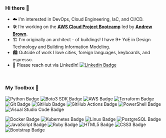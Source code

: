 ### Hi there 👋

- ☁️ I’m interested in DevOps, Cloud Engineering, IaC, and CI/CD.
- 🛠️ I’m working on the [**AWS Cloud Project Bootcamp**](https://docs.google.com/document/d/1VEs2i_tm1FxUatu1ZfUZH8EEVlhN9XWpVDvqg7GYeKM/edit#) led by [**Andrew Brown**](https://twitter.com/andrewbrown).
- 🏗️ I'm originally an architect - of buildings!  I have 9+ YoE in Design Technology and Building Information Modeling.
- 🏙️ Outside of work I love cities, foreign languages, keyboards, and espresso.
- 📨 Please reach out via LinkedIn! [![Linkedin Badge](https://img.shields.io/badge/-WilliamLewis-blue?style=flat&logo=Linkedin&logoColor=white)](https://www.linkedin.com/in/william-a-lewis)


</br>

### My Toolbox 🧰

<img src="https://img.shields.io/badge/-PYTHON-3776AB?logo=Python&logoColor=white" alt="Python Badge" /> <img src="https://img.shields.io/badge/-BOTO3%20SDK-232F3E?logo=Amazon-AWS&logoColor=white" alt="Boto3 SDK Badge" /> <img src="https://img.shields.io/badge/-AWS-232F3E?logo=Amazon-AWS&logoColor=white" alt="AWS Badge" /> <img src="https://img.shields.io/badge/-TERRAFORM-7B42BC?logo=Terraform&logoColor=white" alt="Terraform Badge" /> <img src="https://img.shields.io/badge/-GIT-F05032?logo=Git&logoColor=white" alt="Git Badge" /> <img src="https://img.shields.io/badge/-GITHUB-6E5494?logo=GitHub&logoColor=white" alt="GitHub Badge" /> <img src="https://img.shields.io/badge/-GITHUB%20ACTIONS-2088FF?logo=GitHub-Actions&logoColor=white" alt="GitHub Actions Badge" /> <img src="https://img.shields.io/badge/-POWERSHELL-5391FE?logo=PowerShell&logoColor=white" alt="PowerShell Badge" /> <img src="https://img.shields.io/badge/-VS%20CODE-007ACC?logo=Visual-Studio-Code&logoColor=white" alt="Visual Studio Code Badge" />

<img src="https://img.shields.io/badge/-DOCKER-2496ED?logo=Docker&logoColor=white" alt="Docker Badge" /> <img src="https://img.shields.io/badge/-KUBERNETES-326CE5?logo=Kubernetes&logoColor=white" alt="Kubernetes Badge" /> <img src="https://img.shields.io/badge/-LINUX-FCC624?logo=Linux&logoColor=black" alt="Linux Badge" /> <img src="https://img.shields.io/badge/-POSTGRESQL-4169E1?logo=PostgreSQL&logoColor=white" alt="PostgreSQL Badge" /> <img src="https://img.shields.io/badge/-JAVASCRIPT-F7DF1E?logo=JavaScript&logoColor=black" alt="JavaScript Badge" /> <img src="https://img.shields.io/badge/-RUBY-CC342D?logo=Ruby&logoColor=white" alt="Ruby Badge" /> <img src="https://img.shields.io/badge/-HTML-E34F26?logo=HTML5&logoColor=white" alt="HTML5 Badge" /> <img src="https://img.shields.io/badge/-CSS-1572B6?logo=CSS3&logoColor=white" alt="CSS3 Badge" /> <img src="https://img.shields.io/badge/-BOOTSTRAP-7952B3?logo=Bootstrap&logoColor=white" alt="Bootstrap Badge" />
